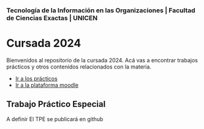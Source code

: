 ### Tecnología de la Información en las Organizaciones | Facultad de Ciencias Exactas | UNICEN

# Cursada 2024 

Bienvenidos al repositorio de la cursada 2024. Acá vas a encontrar trabajos prácticos y otros contenidos relacionados con la materia. 

- [Ir a los prácticos](/practicos)
- [Ir a la plataforma moodle](https://moodle.exa.unicen.edu.ar/course/view.php?id=1143&section=2#tabs-tree-start)

## Trabajo Práctico Especial
A definir
El TPE se publicará en github
